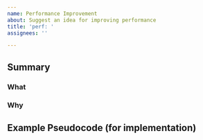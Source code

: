 ```yaml
---
name: Performance Improvement
about: Suggest an idea for improving performance
title: 'perf: '
assignees: ''

---
```


<!-- Please search existing issues to avoid creating duplicates -->

## Summary

### What

<!-- This section is REQUIRED -->
<!-- Explain what the improvement is -->

### Why

<!-- This section is REQUIRED -->
<!-- Explain why the improvement should be implemented -->

## Example Pseudocode (for implementation)

<!-- This section is OPTIONAL -->
<!-- If you have ideas on how the improvement should be implemented, you can them here -->
